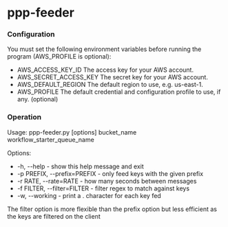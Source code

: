 # ppp-feeder

### Configuration

You must set the following environment variables before running the program (AWS_PROFILE is optional):

* AWS_ACCESS_KEY_ID The access key for your AWS account.
* AWS_SECRET_ACCESS_KEY The secret key for your AWS account.
* AWS_DEFAULT_REGION The default region to use, e.g. us-east-1.
* AWS_PROFILE The default credential and configuration profile to use, if any. (optional)

### Operation

Usage:
ppp-feeder.py [options] bucket_name workflow_starter_queue_name
    
Options:

*  -h, --help  - show this help message and exit
*  -p PREFIX, --prefix=PREFIX   - only feed keys with the given prefix
*  -r RATE, --rate=RATE  - how many seconds between messages
*  -f FILTER, --filter=FILTER  - filter regex to match against keys
*  -w, --working - print a . character for each key fed

The filter option is more flexible than the prefix option but less efficient as the keys are filtered on the client